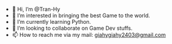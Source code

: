 - 👋 Hi, I’m @Tran-Hy
- 👀 I’m interested in bringing the best Game to the world.
- 🌱 I’m currently learning Python.
- 💞️ I’m looking to collaborate on Game Dev stuffs.
- 📫 How to reach me via my mail: giahygiahy2403@gmail.com

<!---
Tran-Hy/Tran-Hy is a ✨ special ✨ repository because its `README.md` (this file) appears on your GitHub profile.
You can click the Preview link to take a look at your changes.
--->
